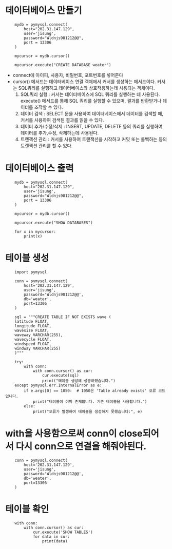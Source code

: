 # 데이터베이스 만들기
        mydb = pymysql.connect(
            host="202.31.147.129",
            user='jisung',
            password="Wldnjs981212@@",
            port = 13306
        )
        
        mycursor = mydb.cursor()
        
        mycursor.execute("CREATE DATABASE weater")
* connect에 아이피, 사용자, 비밀번호, 포트번호를 넣어준다
* cursor() 메서드는 데이터베이스 연결 객체에서 커서를 생성하는 메서드이다. 커서는 SQL쿼리를 실행하고 데이터베이스와 상호작용하는데 사용되는 객체이다.
    1. SQL쿼리 실행 : 커서는 데이터베이스에 SQL 쿼리를 실행하는 데 사용된다. execute() 메서드를 통해 SQL 쿼리를 실행할 수 있으며, 결과를 반환받거나 데이터를 조작할 수 있다.
    2. 데이터 검색 : SELECT 문을 사용하여 데이터베이스에서 데이터를 검색할 때, 커서를 사용하여 검색된 결과를 읽을 수 있다.
    3. 데이터 추가/수정/삭제 : INSERT, UPDATE, DELETE 등의 쿼리를 실행하여 데이터를 추가,수정, 삭제하는데 사용된다.
    4. 트랜잭션 관리 : 커서를 사용하여 트랜잭션을 시작하고 커밋 또는 롤백하는 등의 트랜잭션 관리를 할 수 있다.

                
# 데이터베이스 출력

        mydb = pymysql.connect(
            host="202.31.147.129",
            user='jisung',
            password="Wldnjs981212@@",
            port = 13306
        )
        
        mycursor = mydb.cursor()
        
        mycursor.execute("SHOW DATABASES")
        
        for x in mycursor:
            print(x)



# 테이블 생성

        import pymysql
        
        conn = pymysql.connect(
            host='202.31.147.129',
            user='jisung',
            password='Wldnjs981212@@',
            db='weater',
            port=13306
        )
        
        sql = """CREATE TABLE IF NOT EXISTS wave (
        latitude FLOAT,
        longitude FLOAT,
        wavesize FLOAT,
        waveway VARCHAR(255),
        wavecycle FLOAT,
        windspeed FLOAT,
        windway VARCHAR(255)
        )"""
        
        try:
            with conn:
                with conn.cursor() as cur:
                    cur.execute(sql)
                    print("테이블 생성에 성공하였습니다.")
        except pymysql.err.InternalError as e:
            if e.args[0] == 1050:  # 1050은 'Table already exists' 오류 코드입니다.
                print("테이블이 이미 존재합니다. 기존 테이블을 사용합니다.")
            else:
                print("오류가 발생하여 테이블을 생성하지 못했습니다:", e)

# with을 사용함으로써 conn이 close되어서 다시 conn으로 연결을 해줘야된다.

        conn = pymysql.connect(
            host='202.31.147.129',
            user='jisung',
            password='Wldnjs981212@@',
            db='weater',
            port=13306
        )

# 테이블 확인
        with conn:
            with conn.cursor() as cur:
                cur.execute('SHOW TABLES')
                for data in cur:
                    print(data)
